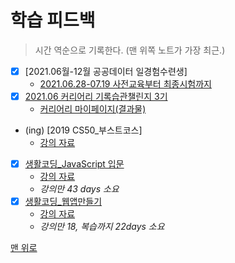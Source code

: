# 학습 피드백

> 시간 역순으로 기록한다. (맨 위쪽 노트가 가장 최근.)

* [X] [2021.06월-12월 공공데이터 일경험수련생]
    * [2021.06.28-07.19 사전교육부터 최종시험까지](https://github.com/ShinAhYoung21/TIL/blob/main/goal_result/govDataIntern_pre.md)
* [X] [2021.06 커리어리 기록습관챌린지 3기](https://github.com/ShinAhYoung21/TIL/blob/main/goal_result/careerly_chal.md)
    * [커리어리 마이페이지(결과물)](https://careerly.co.kr/profiles/210528)
* (ing) [2019 CS50_부스트코스]
    * [강의 자료](https://www.boostcourse.org/cs112)
* [X] [생활코딩_JavaScript 입문](https://github.com/ShinAhYoung21/TIL/blob/main/goal_result/JS_syntax.md)
    * [강의 자료](https://youtube.com/playlist?list=PLuHgQVnccGMA4uSig3hCjl7wTDeyIeZVU)
    * *강의만 43 days 소요*
* [X] [생활코딩_웹앱만들기](https://github.com/ShinAhYoung21/TIL/blob/main/goal_result/webApp.md)
    * [강의 자료](https://youtube.com/playlist?list=PLuHgQVnccGMAE4Sn_SYvMw5-qEADJcU-X)
    * *강의만 18, 복습까지 22days 소요*

[맨 위로](#학습-피드백)